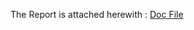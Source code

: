 The Report is attached herewith : <a href="https://docs.google.com/document/d/1Ox_Qh_MDVs0D24waoK7SO4BP5lYzaq1tWxqUKNXodC8/edit?usp=sharing">Doc File</a>
